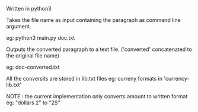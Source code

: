 Written in python3 

Takes the file name as input containing the paragraph as command line argument.

eg: python3 main.py doc.txt

Outputs the converted paragraph to a text file. ('converted' concatenated to the original file name)

eg: doc-converted.txt


All the conversits are stored in lib.txt files 
	eg: curreny formats in 'currency-lib.txt'

NOTE : the current implementation only converts amount to written format
	eg: "dollars 2" to "2$"

